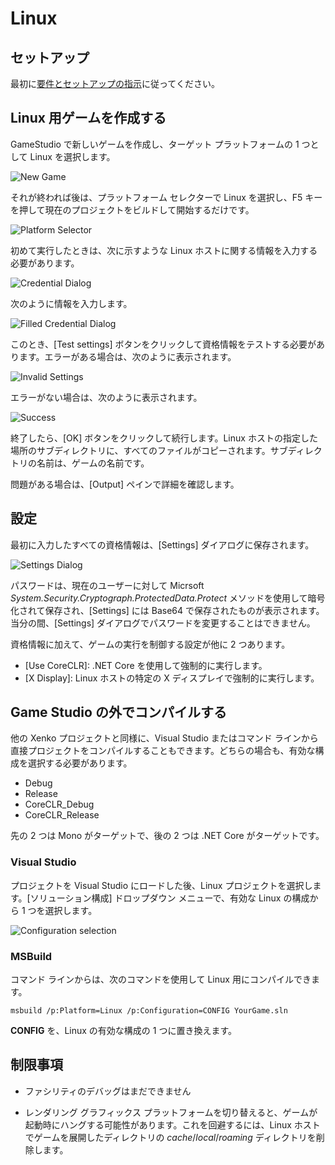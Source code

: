 # Linux

## セットアップ

最初に[要件とセットアップの指示](setup.md)に従ってください。

## Linux 用ゲームを作成する

GameStudio で新しいゲームを作成し、ターゲット プラットフォームの 1 つとして Linux を選択します。

![New Game](media/platform_choice.png)

それが終われば後は、プラットフォーム セレクターで Linux を選択し、F5 キーを押して現在のプロジェクトをビルドして開始するだけです。

![Platform Selector](media/platform_selector.png)

初めて実行したときは、次に示すような Linux ホストに関する情報を入力する必要があります。

![Credential Dialog](media/default_credential_dialog.png)

次のように情報を入力します。

![Filled Credential Dialog](media/filled_credential_dialog.png)

このとき、[Test settings] ボタンをクリックして資格情報をテストする必要があります。エラーがある場合は、次のように表示されます。

![Invalid Settings](media/unreachable_host.png)

エラーがない場合は、次のように表示されます。

![Success](media/successful_login.png)

終了したら、[OK] ボタンをクリックして続行します。Linux ホストの指定した場所のサブディレクトリに、すべてのファイルがコピーされます。サブディレクトリの名前は、ゲームの名前です。

問題がある場合は、[Output] ペインで詳細を確認します。

## 設定

最初に入力したすべての資格情報は、[Settings] ダイアログに保存されます。

![Settings Dialog](media/remote_settings.png)

パスワードは、現在のユーザーに対して Micrsoft *System.Security.Cryptograph.ProtectedData.Protect* メソッドを使用して暗号化されて保存され、[Settings] には Base64 で保存されたものが表示されます。当分の間、[Settings] ダイアログでパスワードを変更することはできません。

資格情報に加えて、ゲームの実行を制御する設定が他に 2 つあります。
* [Use CoreCLR]: .NET Core を使用して強制的に実行します。
* [X Display]: Linux ホストの特定の X ディスプレイで強制的に実行します。

## Game Studio の外でコンパイルする

他の Xenko プロジェクトと同様に、Visual Studio またはコマンド ラインから直接プロジェクトをコンパイルすることもできます。どちらの場合も、有効な構成を選択する必要があります。

* Debug
* Release
* CoreCLR_Debug
* CoreCLR_Release

先の 2 つは Mono がターゲットで、後の 2 つは .NET Core がターゲットです。

### Visual Studio

プロジェクトを Visual Studio にロードした後、Linux プロジェクトを選択します。[ソリューション構成] ドロップダウン メニューで、有効な Linux の構成から 1 つを選択します。

![Configuration selection](media/vs_configuration_selection.png)

### MSBuild

コマンド ラインからは、次のコマンドを使用して Linux 用にコンパイルできます。

```
msbuild /p:Platform=Linux /p:Configuration=CONFIG YourGame.sln
```

**CONFIG** を、Linux の有効な構成の 1 つに置き換えます。

## 制限事項

* ファシリティのデバッグはまだできません

* レンダリング グラフィックス プラットフォームを切り替えると、ゲームが起動時にハングする可能性があります。これを回避するには、Linux ホストでゲームを展開したディレクトリの *cache*/*local*/*roaming* ディレクトリを削除します。
